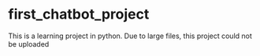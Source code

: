 # first_chatbot_project
This is a learning project in python.
Due to large files, this project could not be uploaded
